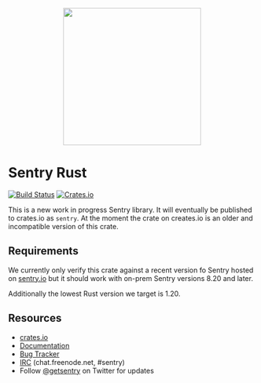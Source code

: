 <p align="center">
  <a href="https://sentry.io" target="_blank" align="center">
    <img src="https://sentry-brand.storage.googleapis.com/sentry-logo-black.png" width="280">
  </a>
  <br />
</p>

Sentry Rust
===========

[![Build Status](https://travis-ci.org/getsentry/sentry-rust.svg?branch=master)](https://travis-ci.org/getsentry/sentry-rust)
[![Crates.io](https://img.shields.io/crates/v/sentry.svg?style=flat)](https://crates.io/crates/sentry)

This is a new work in progress Sentry library.  It will eventually be published to
crates.io as `sentry`.  At the moment the crate on creates.io is an older and
incompatible version of this crate.

## Requirements

We currently only verify this crate against a recent version fo Sentry hosted on
[sentry.io](https://sentry.io/) but it should work with on-prem Sentry versions
8.20 and later.

Additionally the lowest Rust version we target is 1.20.

## Resources

 * [crates.io](https://crates.io/crate/sentry)
 * [Documentation](https://docs.rs/sentry)
 * [Bug Tracker](https://github.com/getsentry/sentry-rust/issues)
 * [IRC](irc://chat.freenode.net/sentry) (chat.freenode.net, #sentry)
 * Follow [@getsentry](https://twitter.com/getsentry) on Twitter for updates
